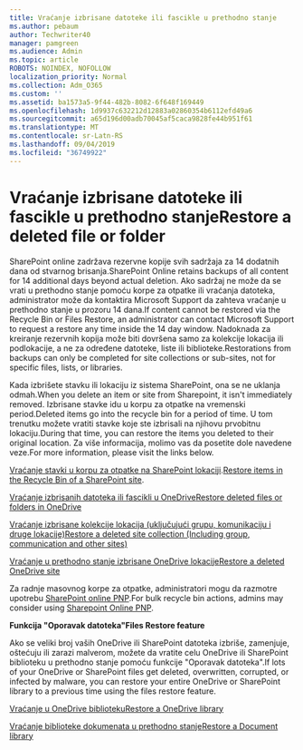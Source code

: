 ```yaml
---
title: Vraćanje izbrisane datoteke ili fascikle u prethodno stanje
ms.author: pebaum
author: Techwriter40
manager: pamgreen
ms.audience: Admin
ms.topic: article
ROBOTS: NOINDEX, NOFOLLOW
localization_priority: Normal
ms.collection: Adm_O365
ms.custom: ''
ms.assetid: ba1573a5-9f44-482b-8082-6f648f169449
ms.openlocfilehash: 1d9937c632212d12883a02860354b6112efd49a6
ms.sourcegitcommit: a65d196d00adb70045af5caca9828fe44b951f61
ms.translationtype: MT
ms.contentlocale: sr-Latn-RS
ms.lasthandoff: 09/04/2019
ms.locfileid: "36749922"
---
```

# <a name="restore-a-deleted-file-or-folder"></a><span data-ttu-id="170be-102">Vraćanje izbrisane datoteke ili fascikle u prethodno stanje</span><span class="sxs-lookup"><span data-stu-id="170be-102">Restore a deleted file or folder</span></span>

<span data-ttu-id="170be-103">SharePoint online zadržava rezervne kopije svih sadržaja za 14 dodatnih dana od stvarnog brisanja.</span><span class="sxs-lookup"><span data-stu-id="170be-103">SharePoint Online retains backups of all content for 14 additional days beyond actual deletion.</span></span> <span data-ttu-id="170be-104">Ako sadržaj ne može da se vrati u prethodno stanje pomoću korpe za otpatke ili vraćanja datoteka, administrator može da kontaktira Microsoft Support da zahteva vraćanje u prethodno stanje u prozoru 14 dana.</span><span class="sxs-lookup"><span data-stu-id="170be-104">If content cannot be restored via the Recycle Bin or Files Restore, an administrator can contact Microsoft Support to request a restore any time inside the 14 day window.</span></span> <span data-ttu-id="170be-105">Nadoknada za kreiranje rezervnih kopija može biti dovršena samo za kolekcije lokacija ili podlokacije, a ne za određene datoteke, liste ili biblioteke.</span><span class="sxs-lookup"><span data-stu-id="170be-105">Restorations from backups can only be completed for site collections or sub-sites, not for specific files, lists, or libraries.</span></span>

<span data-ttu-id="170be-106">Kada izbrišete stavku ili lokaciju iz sistema SharePoint, ona se ne uklanja odmah.</span><span class="sxs-lookup"><span data-stu-id="170be-106">When you delete an item or site from Sharepoint, it isn't immediately removed.</span></span> <span data-ttu-id="170be-107">Izbrisane stavke idu u korpu za otpatke na vremenski period.</span><span class="sxs-lookup"><span data-stu-id="170be-107">Deleted items go into the recycle bin for a period of time.</span></span> <span data-ttu-id="170be-108">U tom trenutku možete vratiti stavke koje ste izbrisali na njihovu prvobitnu lokaciju.</span><span class="sxs-lookup"><span data-stu-id="170be-108">During that time, you can restore the items you deleted to their original location.</span></span> <span data-ttu-id="170be-109">Za više informacija, molimo vas da posetite dole navedene veze.</span><span class="sxs-lookup"><span data-stu-id="170be-109">For more information, please visit the links below.</span></span>

<span data-ttu-id="170be-110">[Vraćanje stavki u korpu za otpatke na SharePoint lokaciji](https://support.office.com/article/restore-deleted-items-from-the-site-collection-recycle-bin-5fa924ee-16d7-487b-9a0a-021b9062d14b).</span><span class="sxs-lookup"><span data-stu-id="170be-110">[Restore items in the Recycle Bin of a SharePoint site](https://support.office.com/article/restore-deleted-items-from-the-site-collection-recycle-bin-5fa924ee-16d7-487b-9a0a-021b9062d14b).</span></span>

[<span data-ttu-id="170be-111">Vraćanje izbrisanih datoteka ili fascikli u OneDrive</span><span class="sxs-lookup"><span data-stu-id="170be-111">Restore deleted files or folders in OneDrive</span></span>](https://support.office.com/article/Restore-deleted-files-or-folders-in-OneDrive-949ada80-0026-4db3-a953-c99083e6a84f)

[<span data-ttu-id="170be-112">Vraćanje izbrisane kolekcije lokacija (uključujući grupu, komunikaciju i druge lokacije)</span><span class="sxs-lookup"><span data-stu-id="170be-112">Restore a deleted site collection (Including group, communication and other sites)</span></span>](https://docs.microsoft.com/sharepoint/restore-deleted-site-collection)

[<span data-ttu-id="170be-113">Vraćanje u prethodno stanje izbrisane OneDrive lokacije</span><span class="sxs-lookup"><span data-stu-id="170be-113">Restore a deleted OneDrive site</span></span>](https://docs.microsoft.com/onedrive/restore-deleted-onedrive)

<span data-ttu-id="170be-114">Za radnje masovnog korpe za otpatke, administratori mogu da razmotre upotrebu [SharePoint online PNP](https://docs.microsoft.com/powershell/sharepoint/sharepoint-pnp/sharepoint-pnp-cmdlets?view=sharepoint-ps).</span><span class="sxs-lookup"><span data-stu-id="170be-114">For bulk recycle bin actions, admins may consider using [Sharepoint Online PNP](https://docs.microsoft.com/powershell/sharepoint/sharepoint-pnp/sharepoint-pnp-cmdlets?view=sharepoint-ps).</span></span>

<span data-ttu-id="170be-115">**Funkcija "Oporavak datoteka"**</span><span class="sxs-lookup"><span data-stu-id="170be-115">**Files Restore feature**</span></span>

<span data-ttu-id="170be-116">Ako se veliki broj vaših OneDrive ili SharePoint datoteka izbriše, zamenjuje, oštećuju ili zarazi malverom, možete da vratite celu OneDrive ili SharePoint biblioteku u prethodno stanje pomoću funkcije "Oporavak datoteka".</span><span class="sxs-lookup"><span data-stu-id="170be-116">If lots of your OneDrive or SharePoint files get deleted, overwritten, corrupted, or infected by malware, you can restore your entire OneDrive or SharePoint library to a previous time using the files restore feature.</span></span>

[<span data-ttu-id="170be-117">Vraćanje u OneDrive biblioteku</span><span class="sxs-lookup"><span data-stu-id="170be-117">Restore a OneDrive library</span></span>](https://support.office.com/article/restore-your-onedrive-fa231298-759d-41cf-bcd0-25ac53eb8a15)

[<span data-ttu-id="170be-118">Vraćanje biblioteke dokumenata u prethodno stanje</span><span class="sxs-lookup"><span data-stu-id="170be-118">Restore a Document library</span></span>](https://support.office.com/article/restore-a-document-library-317791c3-8bd0-4dfd-8254-3ca90883d39a)

